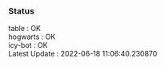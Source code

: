 ### Status


table : OK  
hogwarts : OK  
icy-bot : OK  
Latest Update : 2022-06-18 11:06:40.230870
